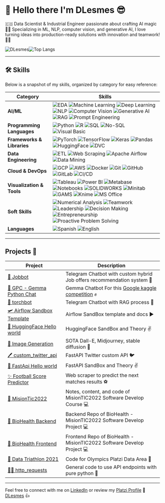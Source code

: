 # :wave: Hello there I'm DLesmes :sunglasses:

🇨🇴 Data Scientist & Industrial Engineer passionate about crafting AI magic 🤖✨ Specializing in ML, NLP, computer vision, and generative AI, I love turning ideas into production-ready solutions with innovation and teamwork! 🎯👥


![DLesmes](https://github-readme-stats.vercel.app/api?username=dlesmes&show_icons=true&theme=github_dark_dimmed&count_private=true)![Top Langs](https://github-readme-stats.vercel.app/api/top-langs/?username=dlesmes&layout=compact)

---

## 🛠️ Skills

Below is a snapshot of my skills, organized by category for easy reference:

| **Category**            | **Skills**                                                                                                   |
|--------------------------|-------------------------------------------------------------------------------------------------------------|
| **AI/ML**               | ![EDA](https://img.shields.io/badge/EDA-red?style=plastic) ![Machine Learning](https://img.shields.io/badge/Machine%20Learning-brightgreen?style=plastic) ![Deep Learning](https://img.shields.io/badge/Deep%20Learning-yellow?style=plastic) ![NLP](https://img.shields.io/badge/NLP-orange?style=plastic) ![Computer Vision](https://img.shields.io/badge/Computer%20Vision-red?style=plastic) ![Generative AI](https://img.shields.io/badge/Generative%20AI-pink?style=plastic) ![RAG](https://img.shields.io/badge/RAG-purple?style=plastic) ![Prompt Engineering](https://img.shields.io/badge/Prompt%20Engineering-cyan?style=plastic) |
| **Programming Languages** | ![Python](https://img.shields.io/badge/Python-%23FFD700?style=plastic&logo=python&logoColor=white) ![R](https://img.shields.io/badge/R-%23276DC3?style=plastic&logo=r&logoColor=white) ![SQL](https://img.shields.io/badge/SQL-%23F29111?style=plastic&logo=postgresql&logoColor=white) ![No-SQL](https://img.shields.io/badge/No--SQL-%23FF4500?style=plastic&logo=mongodb&logoColor=white) ![Visual Basic](https://img.shields.io/badge/Visual%20Basic-%23008080?style=plastic&logo=visual-basic&logoColor=white) |
| **Frameworks & Libraries** | ![PyTorch](https://img.shields.io/badge/PyTorch-%23EE4C2C?style=plastic&logo=pytorch&logoColor=white) ![TensorFlow](https://img.shields.io/badge/TensorFlow-%23FF6F00?style=plastic&logo=tensorflow&logoColor=white) ![Keras](https://img.shields.io/badge/Keras-%23D00000?style=plastic&logo=keras&logoColor=white) ![Pandas](https://img.shields.io/badge/Pandas-%23150458?style=plastic&logo=pandas&logoColor=white) ![HuggingFace](https://img.shields.io/badge/Hugging%20Face%20Transformers-%23FFD21E?style=plastic&logo=huggingface&logoColor=black) ![DVC](https://img.shields.io/badge/DVC-%2313ADC7?style=plastic&logo=dvc&logoColor=white) |
| **Data Engineering**    | ![ETL](https://img.shields.io/badge/ETL-brightgreen?style=plastic) ![Web Scraping](https://img.shields.io/badge/Web%20Scraping-yellow?style=plastic) ![Apache Airflow](https://img.shields.io/badge/Apache%20Airflow-%23017CEE?style=plastic&logo=apache-airflow&logoColor=white) ![Data Mining](https://img.shields.io/badge/Data%20Mining-orange?style=plastic) |
| **Cloud & DevOps**      | ![GCP](https://img.shields.io/badge/GCP-%234285F4?style=plastic&logo=google-cloud&logoColor=white) ![AWS](https://img.shields.io/badge/AWS-%23FF9900?style=plastic&logo=amazon-aws&logoColor=white) ![Docker](https://img.shields.io/badge/Docker-%232496ED?style=plastic&logo=docker&logoColor=white) ![Git](https://img.shields.io/badge/Git-%23F05032?style=plastic&logo=git&logoColor=white) ![GitHub](https://img.shields.io/badge/GitHub-%23181717?style=plastic&logo=github&logoColor=white) ![GitLab](https://img.shields.io/badge/GitLab-%23FCA121?style=plastic&logo=gitlab&logoColor=white) ![CI/CD](https://img.shields.io/badge/CI%2FCD-%2300C4B4?style=plastic) |
| **Visualization & Tools** | ![Tableau](https://img.shields.io/badge/Tableau-%23E97627?style=plastic&logo=tableau&logoColor=white) ![Power BI](https://img.shields.io/badge/Power%20BI-%23F2C811?style=plastic&logo=power-bi&logoColor=black) ![Metabase](https://img.shields.io/badge/Metabase-%23509EE3?style=plastic&logo=metabase&logoColor=white) ![Notebooks](https://img.shields.io/badge/Notebooks-%23F37626?style=plastic&logo=jupyter&logoColor=white) ![SOLIDWORKS](https://img.shields.io/badge/SOLIDWORKS-%23ED1C24?style=plastic&logo=solidworks&logoColor=white) ![Minitab](https://img.shields.io/badge/Minitab-%2300A1D6?style=plastic&logo=minitab&logoColor=white) ![GAMS](https://img.shields.io/badge/GAMS-%23800080?style=plastic) ![Knime](https://img.shields.io/badge/Knime-%23F5A623?style=plastic&logo=knime&logoColor=white) ![MS Office](https://img.shields.io/badge/MS%20Office-%23D83B01?style=plastic&logo=microsoft-office&logoColor=white) |
| **Soft Skills**         | ![Numerical Analysis](https://img.shields.io/badge/Numerical%20Analysis-brightgreen?style=plastic) ![Teamwork](https://img.shields.io/badge/Teamwork-yellow?style=plastic) ![Leadership](https://img.shields.io/badge/Leadership-orange?style=plastic) ![Decision Making](https://img.shields.io/badge/Decision%20Making-red?style=plastic) ![Entrepreneurship](https://img.shields.io/badge/Entrepreneurship-pink?style=plastic) ![Proactive Problem Solving](https://img.shields.io/badge/Proactive%20Problem%20Solving-purple?style=plastic) |
| **Languages**           | ![Spanish](https://img.shields.io/badge/Spanish-Native-brightgreen?style=plastic) ![English](https://img.shields.io/badge/English-B2-yellow?style=plastic) |

---

## Projects :briefcase:

| **Project** | **Description** |
|---|--- |
| [💼 Jobbot](https://github.com/DLesmes/jobbot/blob/main/README.md)| Telegram Chatbot with custom hybrid Job offers recommendation system 🛃 |
| [💎 GPC - Gemma Python Chat](https://github.com/DLesmes/GPC/blob/main/README.md)| Gemma Chatbot For this [Google kaggle competition](https://www.kaggle.com/competitions/data-assistants-with-gemma/overview) ✊ |
| [🤖 torchbot](https://github.com/DLesmes/torchbot)| Telegram Chatbot with RAG process 🩵 |
| [🛩 Airflow Sandbox Template](https://github.com/DLesmes/airflow_sandbox_template)| Airflow SandBox template and docs ▶️ |
| [🤗 HuggingFace Hello world](https://github.com/DLesmes/hugging_face)| HuggingFace SandBox and Theory ✌️ |
| [🌅 Image Generation](https://github.com/DLesmes/image_generation)| SOTA Dall-E, Midjourney, stable diffusion 🌁|
| [🖊️ custom_twitter_api](https://github.com/DLesmes/custom_twitter_api)| FastAPI Twitter custom API 🐦 |
| [🙏 FastApi Hello world](https://github.com/DLesmes/fast_api_hw)| FastAPI SandBox and Theory ✌️ |
| [:sparkles: Football Score Predictor](https://github.com/DLesmes/football_score_predictor)| Web scraper to predict the next matches results :soccer: |
| [:rocket: MisionTic2022](https://github.com/DLesmes/MisionTic2022)| Notes, content, and code of MisionTIC2022 Software Develop Course 💻 |
| [:rocket: BioHealth Backend](https://github.com/DLesmes/biohealth_backend)| Backend Repo of BioHealth - MisionTIC2022 Software Develop Project 💻 |
| [:rocket: BioHealth Frontend](https://github.com/DLesmes/biohealth_frontend)| Frontend Repo of BioHealth - MisionTIC2022 Software Develop Project 💻 |
| [🏅 Data Triathlon 2021](https://github.com/DLesmes/Data_Triathlon_2021)| Code for Olympics Platzi Data Area 🥇 |
| [☝🏻 http_requests](https://github.com/DLesmes/http_requests)| General code to use API endpoints with pure python 🐍 |
    
---

Feel free to connect with me on [LinkedIn](https://www.linkedin.com/in/diegolesmes-lnkdn/) or review my [Platzi Profile](https://platzi.com/p/dlesmes/) 🚀 [DLesmes](https://1drv.ms/b/s!AspgOuOCtiKUgWeh5OwZrOFvJrza?e=7PVEez) 👍
